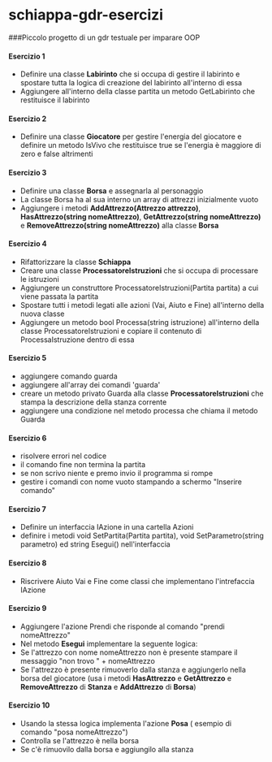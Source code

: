 # schiappa-gdr-esercizi
###Piccolo progetto di un gdr testuale per imparare OOP 

#### Esercizio 1
 - Definire una classe **Labirinto** che si occupa di gestire il labirinto e spostare tutta la logica di creazione del labirinto all'interno di essa
 - Aggiungere all'interno della classe partita un metodo GetLabirinto che restituisce il labirinto
 
#### Esercizio 2
 - Definire una classe **Giocatore** per gestire l'energia del giocatore e definire un metodo IsVivo che restituisce true se l'energia è maggiore di zero e false altrimenti
 
#### Esercizio 3 
 - Definire una classe **Borsa** e assegnarla al personaggio
 - La classe Borsa ha al sua interno un array di attrezzi inizialmente vuoto
 - Aggiungere i metodi **AddAttrezzo(Attrezzo attrezzo)**, **HasAttrezzo(string nomeAttrezzo)**, **GetAttrezzo(string nomeAttrezzo)** e **RemoveAttrezzo(string nomeAttrezzo)** alla classe **Borsa** 
 
#### Esercizio 4
 - Rifattorizzare la classe **Schiappa**
 - Creare una classe **ProcessatoreIstruzioni** che si occupa di processare le istruzioni
 - Aggiungere un construttore ProcessatoreIstruzioni(Partita partita) a cui viene passata la partita
 - Spostare tutti i metodi legati alle azioni (Vai, Aiuto e Fine) all'interno della nuova classe
 - Aggiungere un metodo bool Processa(string istruzione) all'interno della classe ProcessatoreIstruzioni e copiare il contenuto di ProcessaIstruzione dentro di essa
 
#### Esercizio 5
- aggiungere comando guarda
- aggiungere all'array dei comandi 'guarda'
- creare un metodo privato Guarda alla classe **ProcessatoreIstruzioni** che stampa la descrizione della stanza corrente
- aggiungere una condizione nel metodo processa che chiama il metodo Guarda

#### Esercizio 6
- risolvere errori nel codice
- il comando fine non termina la partita 
- se non scrivo niente e premo invio il programma si rompe
- gestire i comandi con nome vuoto stampando a schermo "Inserire comando"

#### Esercizio 7
- Definire un interfaccia IAzione in una cartella Azioni
- definire i metodi void SetPartita(Partita partita), void SetParametro(string parametro) ed string Esegui() nell'interfaccia

#### Esercizio 8
- Riscrivere Aiuto Vai e Fine come classi che implementano l'intrefaccia IAzione

#### Esercizio 9
- Aggiungere l'azione Prendi che risponde al comando "prendi nomeAttrezzo" 
- Nel metodo **Esegui** implementare la seguente logica:
- Se l'attrezzo con nome nomeAttrezzo non è presente stampare il messaggio "non trovo " + nomeAttrezzo
- Se l'attrezzo è presente rimuoverlo dalla stanza e aggiungerlo nella borsa del giocatore (usa i metodi **HasAttrezzo** e **GetAttrezzo** e **RemoveAttrezzo** di **Stanza** e **AddAttrezzo** di **Borsa**)


#### Esercizio 10
- Usando la stessa logica implementa l'azione **Posa** ( esempio di comando "posa nomeAttrezzo")
- Controlla se l'attrezzo è nella borsa
- Se c'è rimuovilo dalla borsa e aggiungilo alla stanza